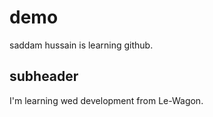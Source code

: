 # demo

saddam hussain is learning github.

## subheader

I'm learning wed development from Le-Wagon.
